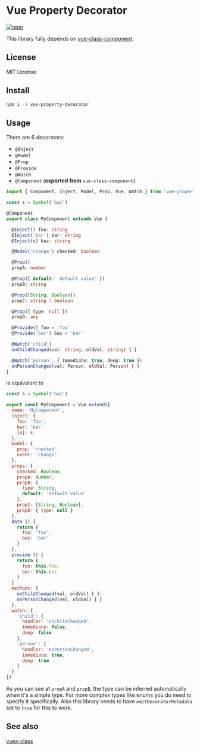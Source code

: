# Vue Property Decorator

[![npm](https://img.shields.io/npm/v/vue-property-decorator.svg)](https://www.npmjs.com/package/vue-property-decorator)

This library fully depends on [vue-class-component](https://github.com/vuejs/vue-class-component).

## License

MIT License

## Install

```bash
npm i -S vue-property-decorator
```

## Usage

There are 6 decorators:

* `@Inject`
* `@Model`
* `@Prop`
* `@Provide`
* `@Watch`
* `@Component` (**exported from** `vue-class-component`)

```typescript
import { Component, Inject, Model, Prop, Vue, Watch } from 'vue-property-decorator'

const s = Symbol('baz')

@Component
export class MyComponent extends Vue {

  @Inject() foo: string
  @Inject('bar') bar: string
  @Inject(s) baz: string

  @Model('change') checked: boolean

  @Prop()
  propA: number

  @Prop({ default: 'default value' })
  propB: string

  @Prop([String, Boolean])
  propC: string | boolean

  @Prop({ type: null })
  propD: any

  @Provide() foo = 'foo'
  @Provide('bar') baz = 'bar'

  @Watch('child')
  onChildChanged(val: string, oldVal: string) { }

  @Watch('person', { immediate: true, deep: true })
  onPersonChanged(val: Person, oldVal: Person) { }
}

```

is equivalent to

```js
const s = Symbol('baz')

export const MyComponent = Vue.extend({
  name: 'MyComponent',
  inject: {
    foo: 'foo',
    bar: 'bar',
    [s]: s
  },
  model: {
    prop: 'checked',
    event: 'change'
  },
  props: {
    checked: Boolean,
    propA: Number,
    propB: {
      type: String,
      default: 'default value'
    },
    propC: [String, Boolean],
    propD: { type: null }
  },
  data () {
    return {
      foo: 'foo',
      baz: 'bar'
    }
  },
  provide () {
    return {
      foo: this.foo,
      bar: this.baz
    }
  }
  methods: {
    onChildChanged(val, oldVal) { },
    onPersonChanged(val, oldVal) { }
  },
  watch: {
    'child': {
      handler: 'onChildChanged',
      immediate: false,
      deep: false
    },
    'person': {
      handler: 'onPersonChanged',
      immediate: true,
      deep: true
    }
  }
})
```

As you can see at `propA` and `propB`, the type can be inferred automatically when it's a simple type. For more complex types like enums you do need to specify it specifically.
Also this library needs to have `emitDecoratorMetadata` set to `true` for this to work.

## See also

[vuex-class](https://github.com/ktsn/vuex-class/)
